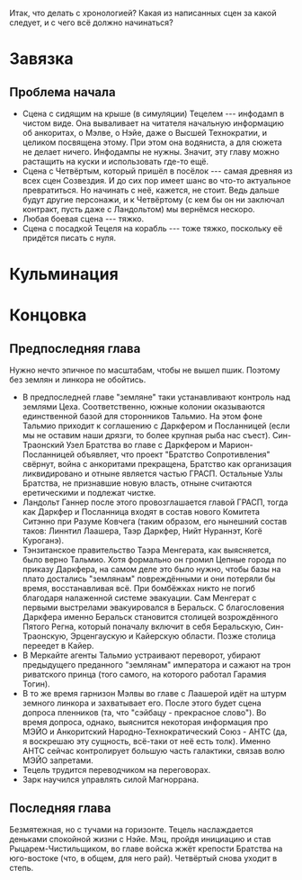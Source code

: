 Итак, что делать с хронологией? Какая из написанных сцен за какой следует, и с чего всё должно начинаться?
# Завязка

## Проблема начала
* Сцена с сидящим на крыше (в симуляции) Тецелем --- инфодамп в чистом виде. Она вываливает на читателя начальную информацию об анкоритах, о Мэлве, о Нэйе, даже о Высшей Технократии, и целиком посвящена этому. При этом она водяниста, а для сюжета не делает ничего. Инфодампы не нужны. Значит, эту главу можно растащить на куски и использовать где-то ещё.
* Сцена с Четвёртым, который пришёл в посёлок --- самая древняя из всех сцен Созвездия. И до сих пор имеет шанс во что-то актуальное превратиться. Но начинать с неё, кажется, не стоит. Ведь дальше будут другие персонажи, и к Четвёртому (с кем бы он ни заключал контракт, пусть даже с Ландольтом) мы вернёмся нескоро.
* Любая боевая сцена --- тяжко.
* Сцена с посадкой Тецеля на корабль --- тоже тяжко, поскольку её придётся писать с нуля.

# Кульминация

# Концовка
## Предпоследняя глава
Нужно нечто эпичное по масштабам, чтобы не вышел пшик. Поэтому без землян и линкора не обойтись.
* В предпоследней главе "земляне" таки устанавливают контроль над землями Цеха. Соответственно, южные колонии оказываются единственной базой для сторонников Тальмио. На этом фоне Тальмио приходит к соглашению с Даркфером и Посланницей (если мы не оставим наши дрязги, то более крупная рыба нас съест). Син-Траонский Узел Братства во главе с Даркфером и Марион-Посланницей объявляет, что проект "Братство Сопротивления" свёрнут, война с анкоритами прекращена, Братство как организация ликвидировано и отныне является частью ГРАСП. Остальные Узлы Братства, не признавшие новую власть, отныне считаются еретическими и подлежат чистке.
* Ландольт Ганнер после этого провозглашается главой ГРАСП, тогда как Даркфер и Посланница входят в состав нового Комитета Ситэнно при Разуме Ковчега (таким образом, его нынешний состав таков: Линнтил Лаашера, Таэр Даркфер, Нийт Нураннэт, Когё Куроганэ).
* Тэнзитанское правительство Таэра Менгерата, как выясняется, было верно Тальмио. Хотя формально он громил Цепные города по приказу Даркфера, на самом деле это было нужно, чтобы базы на плато достались "землянам" повреждёнными и они потеряли бы время, восстанавливая всё. При бомбёжках никто не погиб благодаря налаженной системе эвакуации. Сам Менгерат с первыми выстрелами эвакуировался в Беральск. С благословения Даркфера именно Беральск становится столицей возрождённого Пятого Регна, который поначалу включит в себя Беральскую, Син-Траонскую, Эрценгаускую и Кайерскую области. Позже столица переедет в Кайер.
* В Меркайте агенты Тальмио устраивают переворот, убирают предыдущего преданного "землянам" императора и сажают на трон риватского принца (того самого, на которого работал Гарамия Тогин).
* В то же время гарнизон Мэлвы во главе с Лаашерой идёт на штурм земного линкора и захватывает его. После этого будет сцена допроса пленников (та, что "сэйбацу - прекрасное слово"). Во время допроса, однако, выяснится некоторая информация про МЭЙО и Анкоритский Народно-Технократический Союз - АНТС (да, я воскрешаю эту сущность, всё-таки от неё есть толк). Именно АНТС сейчас контролирует большую часть галактики, связав волю МЭЙО запретами.
* Тецель трудится переводчиком на переговорах.
* Зарк научился управлять силой Магноррана.
## Последняя глава
Безмятежная, но с тучами на горизонте. Тецель наслаждается деньками спокойной жизни с Нэйе. Мэц, пройдя инициацию и став Рыцарем-Чистильщиком, во главе войска жжёт крепости Братства на юго-востоке (что, в общем, для него рай). Четвёртый снова уходит в степь.
